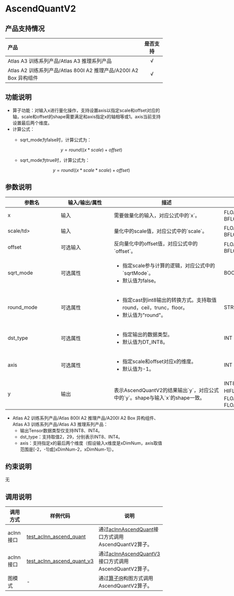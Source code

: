 # AscendQuantV2

## 产品支持情况

|产品             |  是否支持  |
|:-------------------------|:----------:|
|  <term>Atlas A3 训练系列产品/Atlas A3 推理系列产品</term>   |     √    |
|  <term>Atlas A2 训练系列产品/Atlas 800I A2 推理产品/A200I A2 Box 异构组件</term>     |     √    |

## 功能说明

- 算子功能：对输入x进行量化操作，支持设置axis以指定scale和offset对应的轴，scale和offset的shape需要满足和axis指定x的轴相等或1。axis当前支持设置最后两个维度。
- 计算公式：
  - sqrt\_mode为false时，计算公式为：

    $$
    y = round((x * scale) + offset)
    $$

  - sqrt\_mode为true时，计算公式为：

    $$
    y = round((x * scale * scale) + offset)
    $$

## 参数说明

<table style="undefined;table-layout: fixed; width: 1005px"><colgroup>
  <col style="width: 170px">
  <col style="width: 170px">
  <col style="width: 352px">
  <col style="width: 213px">
  <col style="width: 100px">
  </colgroup>
  <thead>
    <tr>
      <th>参数名</th>
      <th>输入/输出/属性</th>
      <th>描述</th>
      <th>数据类型</th>
      <th>数据格式</th>
    </tr></thead>
  <tbody>
    <tr>
      <td>x</td>
      <td>输入</td>
      <td>需要做量化的输入，对应公式中的`x`。</td>
      <td>FLOAT16、FLOAT32、BFLOAT16</td>
      <td>ND</td>
    </tr>
    <tr>
      <td>scale/td>
      <td>输入</td>
      <td>量化中的scale值，对应公式中的`scale`。</td>
      <td>FLOAT16、FLOAT32、BFLOAT16</td>
      <td>ND</td>
    </tr>
    <tr>
      <td>offset</td>
      <td>可选输入</td>
      <td>反向量化中的offset值，对应公式中的`offset`。</td>
      <td>FLOAT16、FLOAT32、BFLOAT16</td>
      <td>ND</td>
    </tr>
    <tr>
      <td>sqrt_mode</td>
      <td>可选属性</td>
      <td><ul><li>指定scale参与计算的逻辑，对应公式中的`sqrtMode`。</li><li>默认值为false。</li></ul></td>
      <td>BOOL</td>
      <td>-</td>
    </tr>
    <tr>
      <td>round_mode</td>
      <td>可选属性</td>
      <td><ul><li>指定cast到int8输出的转换方式。支持取值round，ceil，trunc，floor。</li><li>默认值为"round"。</li></ul></td>
      <td>STRING</td>
      <td>-</td>
    </tr>
    <tr>
      <td>dst_type</td>
      <td>可选属性</td>
      <td><ul><li>指定输出的数据类型。</li><li>默认值为DT_INT8。</li></ul></td>
      <td>INT</td>
      <td>-</td>
    </tr>
    <tr>
      <td>axis</td>
      <td>可选属性</td>
      <td><ul><li>指定scale和offset对应x的维度。</li><li>默认值为-1。</li></ul></td>
      <td>INT</td>
      <td>-</td>
    </tr>
    <tr>
      <td>y</td>
      <td>输出</td>
      <td>表示AscendQuantV2的结果输出`y`，对应公式中的`y`。shape与输入`x`的shape一致。</td>
      <td>INT8、INT4、HIFLOAT8、FLOAT8_E5M2、FLOAT8_E4M3FN</td>
      <td>ND</td>
    </tr>
  </tbody></table>

- <term>Atlas A2 训练系列产品/Atlas 800I A2 推理产品/A200I A2 Box 异构组件</term>、<term>Atlas A3 训练系列产品/Atlas A3 推理系列产品</term>：
  - 输出Tensor数据类型仅支持INT8、INT4。<!--INT32 -->
  - dst_type：支持取值2，29，分别表示INT8、INT4。<!--INT32(3)aclnn中有这个类型-->
  - axis：支持指定x的最后两个维度（假设输入x维度是xDimNum，axis取值范围是[-2，-1]或[xDimNum-2，xDimNum-1]）。

## 约束说明

无

## 调用说明

| 调用方式   | 样例代码           | 说明                                         |
| ---------------- | --------------------------- | --------------------------------------------------- |
| aclnn接口  | [test_aclnn_ascend_quant](examples/test_aclnn_ascend_quant.cpp) | 通过[aclnnAscendQuant](docs/aclnnAscendQuant.md)接口方式调用AscendQuantV2算子。 |
| aclnn接口  | [test_aclnn_ascend_quant_v3](examples/test_aclnn_ascend_quant_v3.cpp) | 通过[aclnnAscendQuantV3](docs/aclnnAscendQuantV3.md)接口方式调用AscendQuantV2算子。 |
| 图模式 | -  | 通过[算子IR](op_graph/ascend_quant_v2_proto.h)构图方式调用AscendQuantV2算子。         |

<!--[test_geir_ascend_quant_v2](examples/test_geir_ascend_quant_v2.cpp)-->